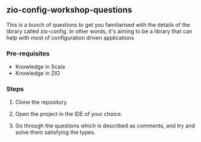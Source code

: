 ## zio-config-workshop-questions

This is a bunch of questions to get you familiarised with the details of the library called zio-config.
In other words, it's aiming to be a library that can help with most of configuration driven applications

### Pre-requisites

*  Knowledge in Scala
*  Knowledge in ZIO

### Steps

1. Clone the repository

2. Open the project in the IDE of your choice.

3. Go through the questions which is described as comments, and try and solve them satisfying the types.
